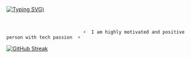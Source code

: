 [![Typing SVG](https://readme-typing-svg.demolab.com?font=Fuzzy+Bubbles&size=18&pause=200&color=F7EF44&background=79797900&center=true&multiline=true&width=435&lines=Hi+there!+%F0%9F%91%8B;Welcome+to+my+profile!+Hope+you+like+it!+:+))](https://git.io/typing-svg)

<br />

                                ⚡  I am highly motivated and positive person with tech passion  ⚡ 


[![GitHub Streak](https://streak-stats.demolab.com?user=zabethye&theme=python-dark&border_radius=6.5&fire=DD2727)](https://git.io/streak-stats)
<br />
<br />
